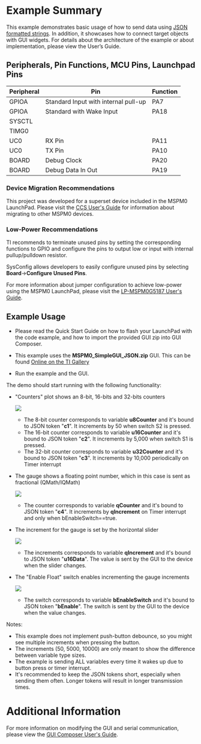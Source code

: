 # Example Summary

This example demonstrates basic usage of how to send data using [JSON formatted strings](https://www.json.org/json-en.html). In addition, it showcases how to connect target objects with GUI widgets. For details about the architecture of the example or about implementation, please view the User’s Guide.

## Peripherals, Pin Functions, MCU Pins, Launchpad Pins

| Peripheral | Pin | Function |
| --- | --- | --- |
| GPIOA | Standard Input with internal pull-up | PA7 | S1 |
| GPIOA | Standard with Wake Input | PA18 | S2 |
| SYSCTL |  |  |
| TIMG0 |  |  |
| UC0 | RX Pin | PA11 |
| UC0 | TX Pin | PA10 |
| BOARD | Debug Clock | PA20 | J19_16 |
| BOARD | Debug Data In Out | PA19 | J19_14 |

### Device Migration Recommendations
This project was developed for a superset device included in the MSPM0 LaunchPad. Please
visit the [CCS User's Guide](https://software-dl.ti.com/msp430/esd/MSPM0-SDK/latest/docs/english/tools/ccs_ide_guide/doc_guide/doc_guide-srcs/ccs_ide_guide.html#sysconfig-project-migration)
for information about migrating to other MSPM0 devices.

### Low-Power Recommendations
TI recommends to terminate unused pins by setting the corresponding functions to
GPIO and configure the pins to output low or input with internal
pullup/pulldown resistor.

SysConfig allows developers to easily configure unused pins by selecting **Board**→**Configure Unused Pins**.

For more information about jumper configuration to achieve low-power using the
MSPM0 LaunchPad, please visit the [LP-MSPM0G5187 User's Guide](https://www.ti.com/lit/slau967).

## Example Usage

* Please read the Quick Start Guide on how to flash your LaunchPad with the code example, and how to import the provided GUI zip into GUI Composer.

- This example uses the **MSPM0_SimpleGUI_JSON.zip** GUI. This can be found [Online on the TI Gallery](https://dev.ti.com/gallery/view/TIMSPGC/MSPM0_SimpleGUI_JSON/)

* Run the example and the GUI.

The demo should start running with the following functionality:

- "Counters" plot shows an 8-bit, 16-bits and 32-bits counters

	![](../../../../../docs/english/middleware/gui_composer/images/readme_counters.png)
	- The 8-bit counter corresponds to variable **u8Counter** and it's bound to JSON token "**c1**". It increments by 50 when switch S2 is pressed.
	- The 16-bit counter corresponds to variable **u16Counter** and it's bound to JSON token "**c2**". It increments by 5,000 when switch S1 is pressed.
	- The 32-bit counter corresponds to variable **u32Counter** and it's bound to JSON token "**c3**". It increments by 10,000 periodically on Timer interrupt
- The gauge shows a floating point number, which in this case is sent as fractional (QMath/IQMath)

	![](../../../../../docs/english/middleware/gui_composer/images/readme_gauge.png)
	- The counter corresponds to variable **qCounter** and it's bound to JSON token "**c4**". It increments by **qIncrement** on Timer interrupt and only when bEnableSwitch==true.
- The increment for the gauge is set by the horizontal slider

	![](../../../../../docs/english/middleware/gui_composer/images/readme_slider.png)
	- The increments corresponds to variable **qIncrement** and it's bound to JSON token "**u16Data**". The value is sent by the GUI to the device when the slider changes.
- The "Enable Float" switch enables incrementing the gauge increments

	![](../../../../../docs/english/middleware/gui_composer/images/readme_slider.png)
	- The switch corresponds to variable **bEnableSwitch** and it's bound to JSON token "**bEnable**". The switch is sent by the GUI to the device when the value changes.

Notes:
- This example does not implement push-button debounce, so you might see multiple increments when pressing the button.
- The increments (50, 5000, 10000) are only meant to show the difference between variable type sizes.
- The example is sending ALL variables every time it wakes up due to button press or timer interrupt.
- It's recommended to keep the JSON tokens short, especially when sending them often. Longer tokens will result in longer transmission times.

# Additional Information

For more information on modifying the GUI and serial communication, please view the [GUI Composer User's Guide](https://dev.ti.com/gc/v2/help/GC_UserGuide_v2/index.html).
